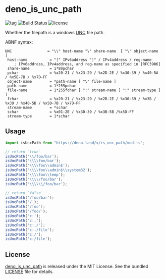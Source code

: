 # deno_is_unc_path

[![tag](https://img.shields.io/github/release/justjavac/deno_is_unc_path)](https://github.com/justjavac/deno_is_unc_path/releases)
[![Build Status](https://github.com/justjavac/deno_is_unc_path/workflows/ci/badge.svg?branch=master)](https://github.com/justjavac/deno_is_unc_path/actions)
[![license](https://img.shields.io/github/license/justjavac/deno_is_unc_path)](https://github.com/justjavac/deno_is_unc_path/blob/master/LICENSE)

Whether the filepath is a windows [UNC](https://msdn.microsoft.com/en-us/library/gg465305.aspx) file path.

ABNF syntax:

```plain
UNC                = "\\" host-name "\" share-name  [ "\" object-name ]
 host-name          = "[" IPv6address "]" / IPv4address / reg-name  
    ; IPv6address, IPv4address, and reg-name as specified in [RFC3986] 
 share-name         = 1*80pchar
 pchar              = %x20-21 / %x23-29 / %x2D-2E / %x30-39 / %x40-5A / %x5E-7B / %x7D-FF  
 object-name        = *path-name [ "\" file-name ]
 path-name          = 1*255pchar
 file-name          = 1*255fchar [ ":" stream-name [ ":" stream-type ] ]
 fchar              = %x20-21 / %x23-29 / %x2B-2E / %x30-39 / %x3B / %x3D / %x40-5B / %x5D-7B / %x7D-FF 
 stream-name        = *schar
 schar              = %x01-2E / %x30-39 / %x3B-5B /%x5D-FF
 stream-type        = 1*schar
 ```

## Usage

```ts
import isUncPath from "https://deno.land/x/is_unc_path/mod.ts";

// return `true`
isUncPath('\\/foo/bar');
isUncPath('\\\\foo/bar');
isUncPath('\\\\foo\\admin$');
isUncPath('\\\\foo\\admin$\\system32');
isUncPath('\\\\foo\\temp');
isUncPath('\\\\/foo/bar');
isUncPath('\\\\\\/foo/bar');

// return `false`
isUncPath('/foo/bar');
isUncPath('/');
isUncPath('/foo');
isUncPath('/foo/');
isUncPath('c:');
isUncPath('c:.');
isUncPath('c:./');
isUncPath('c:./file');
isUncPath('c:/');
isUncPath('c:/file');
```

## License

[deno_is_unc_path](https://github.com/justjavac/deno_is_unc_path) is released under the MIT License. See the bundled [LICENSE](./LICENSE) file for details.
